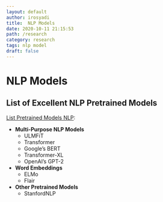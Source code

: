 ```yaml
---
layout: default
author: irosyadi
title:  NLP Models
date: 2020-10-11 21:15:53
path: /research
category: research
tags: nlp model
draft: false
---
```


# NLP Models

## List of Excellent NLP Pretrained Models
[List Pretrained Models NLP](https://www.analyticsvidhya.com/blog/2019/03/pretrained-models-get-started-nlp/):  
- **Multi-Purpose NLP Models**
    - ULMFiT
    - Transformer
    - Google’s BERT
    - Transformer-XL
    - OpenAI’s GPT-2
- **Word Embeddings**
    - ELMo
    - Flair
- **Other Pretrained Models**
    - StanfordNLP
<!--stackedit_data:
eyJoaXN0b3J5IjpbNjcwOTIxNzU3XX0=
-->